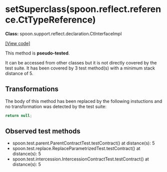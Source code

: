 # setSuperclass(spoon.reflect.reference.CtTypeReference)

**Class:** spoon.support.reflect.declaration.CtInterfaceImpl

[[View code]](https://github.com/INRIA/spoon/blob/fd878bc71b73fc1da82356eaa6578f760c70f0de/src/main/java//spoon/support/reflect/declaration/CtInterfaceImpl.java#L72)

This method is **pseudo-tested**.


It can be accessed from other classes but it is not directly covered by the test suite. 
It has been covered by 3 test method(s) with a minimum stack distance of 5.

## Transformations


The body of this method has been replaced by the following instuctions and no transformation was detected by the test suite:

```Java
return null;
```





## Observed test methods

* spoon.test.parent.ParentContractTest.testContract() at distance(s): 5
* spoon.test.replace.ReplaceParametrizedTest.testContract() at distance(s): 5
* spoon.test.intercession.IntercessionContractTest.testContract() at distance(s): 5

